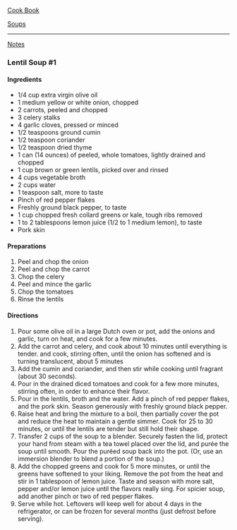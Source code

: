 [Cook Book](https://github.com/vmsmith/CookBook/blob/master/README.md)  

[Soups](https://github.com/vmsmith/CookBook/blob/master/soups.md)  

-----  

[Notes](https://github.com/vmsmith/CookBook/blob/master/notes.md)  

### Lentil Soup #1  

#### Ingredients  
* 1/4 cup extra virgin olive oil
* 1 medium yellow or white onion, chopped
* 2 carrots, peeled and chopped  
* 3 celery stalks  
* 4 garlic cloves, pressed or minced
* 1/2 teaspoons ground cumin
* 1/2 teaspoon coriander  
* 1/2 teaspoon dried thyme
* 1 can (14 ounces) of peeled, whole tomatoes, lightly drained and chopped
* 1 cup brown or green lentils, picked over and rinsed
* 4 cups vegetable broth
* 2 cups water
* 1 teaspoon salt, more to taste
* Pinch of red pepper flakes
* Freshly ground black pepper, to taste
* 1 cup chopped fresh collard greens or kale, tough ribs removed
* 1 to 2 tablespoons lemon juice (1/2 to 1 medium lemon), to taste  
* Pork skin  

#### Preparations  

1. Peel and chop the onion  
2. Peel and chop the carrot  
3. Chop the celery  
4. Peel and mince the garlic  
5. Chop the tomatoes  
6. Rinse the lentils  

#### Directions  

1. Pour some olive oil in a large Dutch oven or pot, add the onions and garlic, turn on heat, and cook for a few minutes.    
2. Add the carrot and celery, and cook about 10 minutes until everything is tender.   and cook, stirring often, until the onion has softened and is turning translucent, about 5 minutes  
3. Add the cumin and coriander, and then stir while cooking until fragrant (about 30 seconds).   
4. Pour in the drained diced tomatoes and cook for a few more minutes, stirring often, in order to enhance their flavor.
5. Pour in the lentils, broth and the water. Add a pinch of red pepper flakes, and the pork skin. Season generously with freshly ground black pepper.  
6. Raise heat and bring the mixture to a boil, then partially cover the pot and reduce the heat to maintain a gentle simmer. Cook for 25 to 30 minutes, or until the lentils are tender but still hold their shape.
7. Transfer 2 cups of the soup to a blender. Securely fasten the lid, protect your hand from steam with a tea towel placed over the lid, and purée the soup until smooth. Pour the puréed soup back into the pot. (Or, use an immersion blender to blend a portion of the soup.)
8. Add the chopped greens and cook for 5 more minutes, or until the greens have softened to your liking. Remove the pot from the heat and stir in 1 tablespoon of lemon juice. Taste and season with more salt, pepper and/or lemon juice until the flavors really sing. For spicier soup, add another pinch or two of red pepper flakes.
9. Serve while hot. Leftovers will keep well for about 4 days in the refrigerator, or can be frozen for several months (just defrost before serving).
